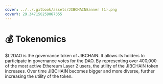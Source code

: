 ```yaml
---
cover: ../../.gitbook/assets/JIBCHAINBanner (1).png
coverY: 29.347150259067355
---
```


# 💰 Tokenomics

$L2DAO is the governance token of JIBCHAIN. It allows its holders to participate in governance votes for the DAO. By representing over 400,000 of the most active Ethereum Layer 2 users, the utility of the JIBCHAIN token increases. Over time JIBCHAIN becomes bigger and more diverse, further increasing the utility of the token.
